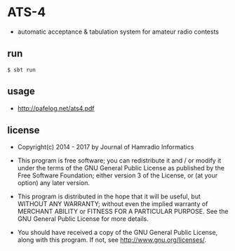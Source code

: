 # ATS-4

- automatic acceptance & tabulation system for amateur radio contests

## run

`$ sbt run`

## usage

- http://pafelog.net/ats4.pdf

## license

- Copyright(c) 2014 - 2017 by Journal of Hamradio Informatics

- This program is free software; you can redistribute it and / or modify it under the terms of the GNU General Public License as published by the Free Software Foundation; either version 3 of the License, or (at your option) any later version.

- This program is distributed in the hope that it will be useful, but WITHOUT ANY WARRANTY; without even the implied warranty of MERCHANT ABILITY or FITNESS FOR A PARTICULAR PURPOSE.
See the GNU General Public License for more details.

- You should have received a copy of the GNU General Public License, along with this program.
If not, see <http://www.gnu.org/licenses/>.
